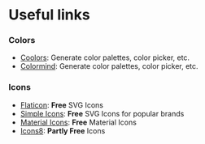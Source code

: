 # Useful links

### Colors
- [Coolors](https://coolors.co/): Generate color palettes, color picker, etc.
- [Colormind](http://colormind.io/): Generate color palettes, color picker, etc.

### Icons
- [Flaticon](https://www.flaticon.com/): **Free** SVG Icons
- [Simple Icons](https://simpleicons.org/): **Free** SVG Icons for popular brands
- [Material Icons](https://material.io/resources/icons/): **Free** Material Icons
- [Icons8](https://icons8.de/icons): **Partly Free** Icons
